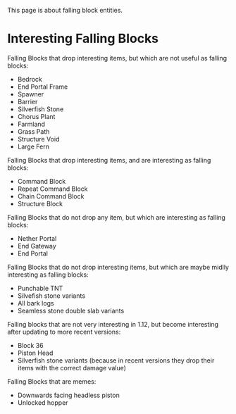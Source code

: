 This page is about falling block entities.



# Interesting Falling Blocks

Falling Blocks that drop interesting items, but which are not useful as falling blocks:
- Bedrock
- End Portal Frame
- Spawner
- Barrier
- Silverfish Stone
- Chorus Plant
- Farmland
- Grass Path
- Structure Void
- Large Fern

Falling Blocks that drop interesting items, and are interesting as falling blocks:
- Command Block
- Repeat Command Block
- Chain Command Block
- Structure Block

Falling Blocks that do not drop any item, but which are interesting as falling blocks:
- Nether Portal
- End Gateway
- End Portal

Falling Blocks that do not drop interesting items, but which are maybe midlly interesting as falling blocks:
- Punchable TNT
- Silvefish stone variants
- All bark logs
- Seamless stone double slab variants

Falling blocks that are not very interesting in 1.12, but become interesting after updating to more recent versions:
- Block 36
- Piston Head
- Silverfish stone variants (because in recent versions they drop their items with the correct damage value)

Falling Blocks that are memes:
- Downwards facing headless piston
- Unlocked hopper
